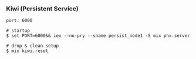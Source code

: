 ### Kiwi (Persistent Service)

`port: 6000`

```shell
# startup
$ set PORT=6000&& iex --no-pry --sname persist_node1 -S mix phx.server

# drop & clean setup
$ mix kiwi.reset
```
